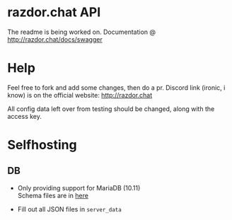 # razdor.chat API
The readme is being worked on.
Documentation @ http://razdor.chat/docs/swagger

# Help
Feel free to fork and add some changes, then do a pr.
Discord link (ironic, i know) is on the official website: http://razdor.chat

All config data left over from testing should be changed, along with the access key.

# Selfhosting
## DB
* Only providing support for MariaDB (10.11) \
Schema files are in [here](https://github.com/RazdorChat/sql)

* Fill out all JSON files in `server_data`
